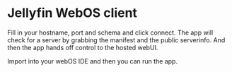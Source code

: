 
# Jellyfin WebOS client

Fill in your hostname, port and schema and click connect. The app will check for a server by grabbing the manifest and the public serverinfo.
And then the app hands off control to the hosted webUI.


Import into your webOS IDE and then you can run the app.
